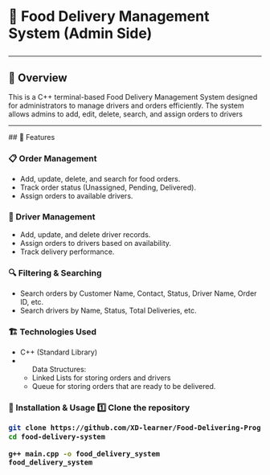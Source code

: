 # 🍔 Food Delivery Management System (Admin Side)<hr>
## 📌 Overview
<p>This is a C++ terminal-based Food Delivery Management System designed for administrators to manage drivers and orders efficiently. The system allows admins to add, edit, delete, search, and assign orders to drivers</p><hr>
## 🎯 Features
<h3>📋 Order Management</h3>
<ul>
  <li>Add, update, delete, and search for food orders.</li>
  <li>Track order status (Unassigned, Pending, Delivered).</li>
  <li>Assign orders to available drivers.</li>
</ul>

<h3>🚗 Driver Management</h3>
<ul>
  <li>Add, update, and delete driver records.</li>
  <li>Assign orders to drivers based on availability.</li>
  <li>Track delivery performance.</li>
</ul>

<h3>🔍 Filtering & Searching</h3>
<ul>
  <li>Search orders by Customer Name, Contact, Status, Driver Name, Order ID, etc.</li>
  <li>Search drivers by Name, Status, Total Deliveries, etc.</li>
</ul>

<h3>🏗 Technologies Used</h3>
<ul>
  <li>C++ (Standard Library)</li>
  <li>
      <ul>Data Structures:
        <li>Linked Lists for storing orders and drivers</li>
        <li>Queue for storing orders that are ready to be delivered.</li>
      </ul>
  </li>
</ul>

<h3>🚀 Installation & Usage
1️⃣ Clone the repository

```bash
git clone https://github.com/XD-learner/Food-Delivering-Program.git
cd food-delivery-system

```

```bash
g++ main.cpp -o food_delivery_system
food_delivery_system

```

